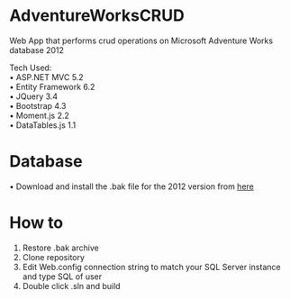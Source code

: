 # AdventureWorksCRUD
Web App that performs crud operations on Microsoft Adventure Works database 2012

Tech Used:<br/>
• ASP.NET MVC 5.2<br/>
• Entity Framework 6.2<br/>
• JQuery 3.4<br/>
• Bootstrap 4.3<br/>
• Moment.js 2.2<br/>
• DataTables.js 1.1<br/>

# Database 

• Download and install the .bak file for the 2012 version from [here](https://github.com/Microsoft/sql-server-samples/releases/download/adventureworks/AdventureWorks2012.bak)

# How to

1) Restore .bak archive
2) Clone repository
3) Edit Web.config connection string to match your SQL Server instance and type SQL of user
4) Double click .sln and build